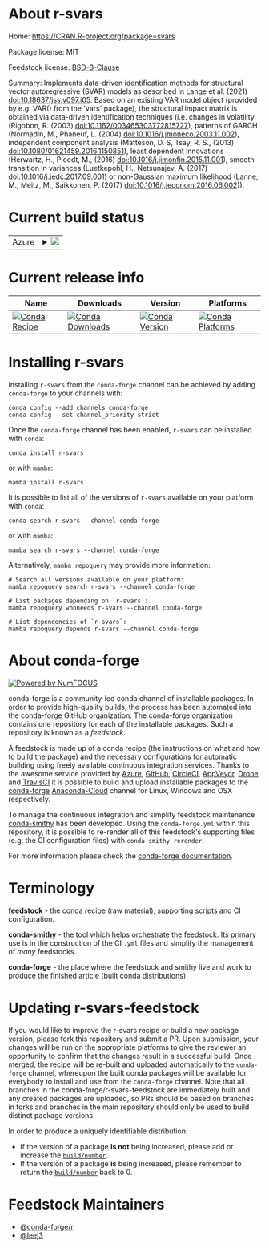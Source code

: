About r-svars
=============

Home: https://CRAN.R-project.org/package=svars

Package license: MIT

Feedstock license: [BSD-3-Clause](https://github.com/conda-forge/r-svars-feedstock/blob/main/LICENSE.txt)

Summary: Implements data-driven identification methods for structural vector autoregressive (SVAR) models as described in Lange et al. (2021) <doi:10.18637/jss.v097.i05>. Based on an existing VAR model object (provided by e.g. VAR() from the 'vars' package), the structural impact matrix is obtained via data-driven identification techniques (i.e. changes in volatility (Rigobon, R. (2003) <doi:10.1162/003465303772815727>),  patterns of GARCH (Normadin, M., Phaneuf, L. (2004) <doi:10.1016/j.jmoneco.2003.11.002>), independent component analysis (Matteson, D. S, Tsay, R. S., (2013) <doi:10.1080/01621459.2016.1150851>), least dependent innovations (Herwartz, H., Ploedt, M., (2016) <doi:10.1016/j.jimonfin.2015.11.001>), smooth transition in variances (Luetkepohl, H., Netsunajev, A. (2017) <doi:10.1016/j.jedc.2017.09.001>) or non-Gaussian maximum likelihood (Lanne, M., Meitz, M., Saikkonen, P. (2017) <doi:10.1016/j.jeconom.2016.06.002>)).

Current build status
====================


<table>
    
  <tr>
    <td>Azure</td>
    <td>
      <details>
        <summary>
          <a href="https://dev.azure.com/conda-forge/feedstock-builds/_build/latest?definitionId=17894&branchName=main">
            <img src="https://dev.azure.com/conda-forge/feedstock-builds/_apis/build/status/r-svars-feedstock?branchName=main">
          </a>
        </summary>
        <table>
          <thead><tr><th>Variant</th><th>Status</th></tr></thead>
          <tbody><tr>
              <td>linux_64_r_base4.1</td>
              <td>
                <a href="https://dev.azure.com/conda-forge/feedstock-builds/_build/latest?definitionId=17894&branchName=main">
                  <img src="https://dev.azure.com/conda-forge/feedstock-builds/_apis/build/status/r-svars-feedstock?branchName=main&jobName=linux&configuration=linux%20linux_64_r_base4.1" alt="variant">
                </a>
              </td>
            </tr><tr>
              <td>linux_64_r_base4.2</td>
              <td>
                <a href="https://dev.azure.com/conda-forge/feedstock-builds/_build/latest?definitionId=17894&branchName=main">
                  <img src="https://dev.azure.com/conda-forge/feedstock-builds/_apis/build/status/r-svars-feedstock?branchName=main&jobName=linux&configuration=linux%20linux_64_r_base4.2" alt="variant">
                </a>
              </td>
            </tr><tr>
              <td>osx_64_r_base4.1</td>
              <td>
                <a href="https://dev.azure.com/conda-forge/feedstock-builds/_build/latest?definitionId=17894&branchName=main">
                  <img src="https://dev.azure.com/conda-forge/feedstock-builds/_apis/build/status/r-svars-feedstock?branchName=main&jobName=osx&configuration=osx%20osx_64_r_base4.1" alt="variant">
                </a>
              </td>
            </tr><tr>
              <td>osx_64_r_base4.2</td>
              <td>
                <a href="https://dev.azure.com/conda-forge/feedstock-builds/_build/latest?definitionId=17894&branchName=main">
                  <img src="https://dev.azure.com/conda-forge/feedstock-builds/_apis/build/status/r-svars-feedstock?branchName=main&jobName=osx&configuration=osx%20osx_64_r_base4.2" alt="variant">
                </a>
              </td>
            </tr><tr>
              <td>win_64</td>
              <td>
                <a href="https://dev.azure.com/conda-forge/feedstock-builds/_build/latest?definitionId=17894&branchName=main">
                  <img src="https://dev.azure.com/conda-forge/feedstock-builds/_apis/build/status/r-svars-feedstock?branchName=main&jobName=win&configuration=win%20win_64_" alt="variant">
                </a>
              </td>
            </tr>
          </tbody>
        </table>
      </details>
    </td>
  </tr>
</table>

Current release info
====================

| Name | Downloads | Version | Platforms |
| --- | --- | --- | --- |
| [![Conda Recipe](https://img.shields.io/badge/recipe-r--svars-green.svg)](https://anaconda.org/conda-forge/r-svars) | [![Conda Downloads](https://img.shields.io/conda/dn/conda-forge/r-svars.svg)](https://anaconda.org/conda-forge/r-svars) | [![Conda Version](https://img.shields.io/conda/vn/conda-forge/r-svars.svg)](https://anaconda.org/conda-forge/r-svars) | [![Conda Platforms](https://img.shields.io/conda/pn/conda-forge/r-svars.svg)](https://anaconda.org/conda-forge/r-svars) |

Installing r-svars
==================

Installing `r-svars` from the `conda-forge` channel can be achieved by adding `conda-forge` to your channels with:

```
conda config --add channels conda-forge
conda config --set channel_priority strict
```

Once the `conda-forge` channel has been enabled, `r-svars` can be installed with `conda`:

```
conda install r-svars
```

or with `mamba`:

```
mamba install r-svars
```

It is possible to list all of the versions of `r-svars` available on your platform with `conda`:

```
conda search r-svars --channel conda-forge
```

or with `mamba`:

```
mamba search r-svars --channel conda-forge
```

Alternatively, `mamba repoquery` may provide more information:

```
# Search all versions available on your platform:
mamba repoquery search r-svars --channel conda-forge

# List packages depending on `r-svars`:
mamba repoquery whoneeds r-svars --channel conda-forge

# List dependencies of `r-svars`:
mamba repoquery depends r-svars --channel conda-forge
```


About conda-forge
=================

[![Powered by
NumFOCUS](https://img.shields.io/badge/powered%20by-NumFOCUS-orange.svg?style=flat&colorA=E1523D&colorB=007D8A)](https://numfocus.org)

conda-forge is a community-led conda channel of installable packages.
In order to provide high-quality builds, the process has been automated into the
conda-forge GitHub organization. The conda-forge organization contains one repository
for each of the installable packages. Such a repository is known as a *feedstock*.

A feedstock is made up of a conda recipe (the instructions on what and how to build
the package) and the necessary configurations for automatic building using freely
available continuous integration services. Thanks to the awesome service provided by
[Azure](https://azure.microsoft.com/en-us/services/devops/), [GitHub](https://github.com/),
[CircleCI](https://circleci.com/), [AppVeyor](https://www.appveyor.com/),
[Drone](https://cloud.drone.io/welcome), and [TravisCI](https://travis-ci.com/)
it is possible to build and upload installable packages to the
[conda-forge](https://anaconda.org/conda-forge) [Anaconda-Cloud](https://anaconda.org/)
channel for Linux, Windows and OSX respectively.

To manage the continuous integration and simplify feedstock maintenance
[conda-smithy](https://github.com/conda-forge/conda-smithy) has been developed.
Using the ``conda-forge.yml`` within this repository, it is possible to re-render all of
this feedstock's supporting files (e.g. the CI configuration files) with ``conda smithy rerender``.

For more information please check the [conda-forge documentation](https://conda-forge.org/docs/).

Terminology
===========

**feedstock** - the conda recipe (raw material), supporting scripts and CI configuration.

**conda-smithy** - the tool which helps orchestrate the feedstock.
                   Its primary use is in the construction of the CI ``.yml`` files
                   and simplify the management of *many* feedstocks.

**conda-forge** - the place where the feedstock and smithy live and work to
                  produce the finished article (built conda distributions)


Updating r-svars-feedstock
==========================

If you would like to improve the r-svars recipe or build a new
package version, please fork this repository and submit a PR. Upon submission,
your changes will be run on the appropriate platforms to give the reviewer an
opportunity to confirm that the changes result in a successful build. Once
merged, the recipe will be re-built and uploaded automatically to the
`conda-forge` channel, whereupon the built conda packages will be available for
everybody to install and use from the `conda-forge` channel.
Note that all branches in the conda-forge/r-svars-feedstock are
immediately built and any created packages are uploaded, so PRs should be based
on branches in forks and branches in the main repository should only be used to
build distinct package versions.

In order to produce a uniquely identifiable distribution:
 * If the version of a package **is not** being increased, please add or increase
   the [``build/number``](https://docs.conda.io/projects/conda-build/en/latest/resources/define-metadata.html#build-number-and-string).
 * If the version of a package **is** being increased, please remember to return
   the [``build/number``](https://docs.conda.io/projects/conda-build/en/latest/resources/define-metadata.html#build-number-and-string)
   back to 0.

Feedstock Maintainers
=====================

* [@conda-forge/r](https://github.com/conda-forge/r/)
* [@leej3](https://github.com/leej3/)

